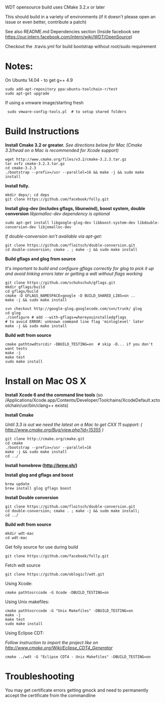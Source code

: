 WDT opensource build uses CMake 3.2.x or later

This should build in a variety of environments (if it doesn't please open
an issue or even better, contribute a patch)

See also README.md Dependencies section
(Inside facebook see https://our.intern.facebook.com/intern/wiki/WDT/OpenSource)


Checkout the .travis.yml for build bootstrap without root/sudo requirement

# Notes:
 On Ubuntu 14.04 - to get g++ 4.9
 ```
 sudo add-apt-repository ppa:ubuntu-toolchain-r/test
 sudo apt-get upgrade
 ```
If using a vmware image/starting fresh
```
 sudo vmware-config-tools.pl  # to setup shared folders
```
# Build Instructions
__Install Cmake 3.2 or greater.__
*See directions below for Mac (Cmake 3.3/head on a Mac is recommended for Xcode support)*
```
wget http://www.cmake.org/files/v3.2/cmake-3.2.3.tar.gz
tar xvfz cmake-3.2.3.tar.gz
cd cmake-3.2.3
./bootstrap --prefix=/usr --parallel=16 && make -j && sudo make install
```
__Install folly.__
```
mkdir deps/; cd deps
git clone https://github.com/facebook/folly.git
```
__Install glog-dev (includes gflags, libunwind), boost system, double conversion__
*libjemalloc-dev dependency is optional*
```
sudo apt-get install libgoogle-glog-dev libboost-system-dev libdouble-conversion-dev libjemalloc-dev
```
*If double-conversion isn't available via apt-get:*
```
git clone https://github.com/floitsch/double-conversion.git
cd double-conversion; cmake . ; make -j && sudo make install
```

__Build gflags and glog from source__

*It's important to build and configure gflags correctly for glog to pick it up and avoid linking errors later or getting a wdt without flags working*
```
git clone https://github.com/schuhschuh/gflags.git
mkdir gflags/build
cd gflags/build
cmake -D GFLAGS_NAMESPACE=google -D BUILD_SHARED_LIBS=on ..
make -j && sudo make install
```

```
svn checkout http://google-glog.googlecode.com/svn/trunk/ glog
cd glog
./configure # add --with-gflags=whereyouinstalledgflags
# to avoid ERROR: unknown command line flag 'minloglevel' later
make -j && sudo make install
```




__Build wdt from source__
```
cmake pathtowdtsrcdir -DBUILD_TESTING=on  # skip -D... if you don't want tests
make -j
make test
sudo make install
```
# Install on Mac OS X

__Install Xcode 6 and the command line tools__ (so
/Applications/Xcode.app/Contents/Developer/Toolchains/XcodeDefault.xctoolchain/usr/bin/clang++
exists)

__Install Cmake__

*Until 3.3 is out we need the latest on a Mac to get CXX 11 support: ( http://www.cmake.org/Bug/view.php?id=15355 )*
```
git clone http://cmake.org/cmake.git
cd cmake
./bootstrap --prefix=/usr --parallel=16
make -j && sudo make install
cd ../
```
__Install homebrew (http://brew.sh/)__

__Install glog and gflags and boost__
```
brew update
brew install glog gflags boost
```
__Install Double conversion__
```
git clone https://github.com/floitsch/double-conversion.git
cd double-conversion; cmake . ; make -j && sudo make install;
cd ../
```
__Build wdt from source__
```
mkdir wdt-mac
cd wdt-mac
```
Get folly source for use during build
```
git clone https://github.com/facebook/folly.git
```
Fetch wdt source
```
git clone https://github.com/oblogic7/wdt.git
```
Using Xcode:
```
cmake pathtosrccode -G Xcode -DBUILD_TESTING=on
```

Using Unix makefiles:
```
cmake pathtosrccode -G "Unix Makefiles" -DBUILD_TESTING=on
make -j
make test
sudo make install
```

Using Eclipse CDT:

*Follow instruction to import the project like on http://www.cmake.org/Wiki/Eclipse_CDT4_Generator*
```
cmake ../wdt -G "Eclipse CDT4 - Unix Makefiles" -DBUILD_TESTING=on
```


# Troubleshooting

You may get certificate errors getting gmock and need to permanently
accept the certificate from the commandline
